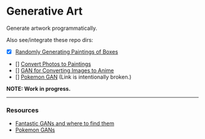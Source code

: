 # Generative Art #
Generate artwork programmatically.

Also see/integrate these repo dirs:
- [X] [Randomly Generating Paintings of Boxes](./generate_square_art)
- [] [Convert Photos to Paintings](https://github.com/cmutnik/computational_photography/tree/master/machine_learning/paintings_from_images)
- [] [GAN for Converting Images to Anime](https://github.com/cmutnik/computational_photography/tree/master/machine_learning/apply_GANs)
- [] [Pokemon GAN](./pytorch-generative-adversarial-networks/) (Link is intentionally broken.)

**NOTE: Work in progress.**

----
### Resources ###
- [Fantastic GANs and where to find them](https://guimperarnau.com/blog/2017/03/Fantastic-GANs-and-where-to-find-them)
- [Pokemon GANs](https://github.com/llSourcell/Pokemon_GAN)